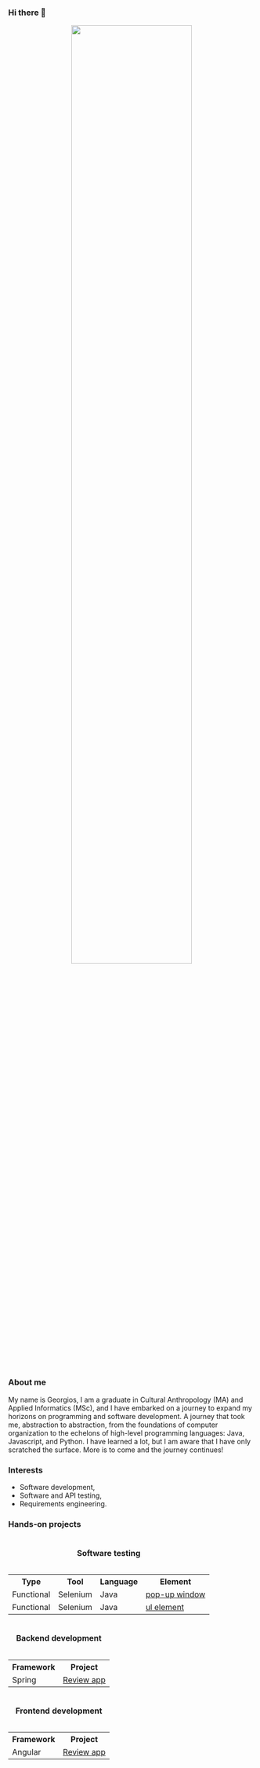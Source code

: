 ### Hi there 👋

<p align="center">
  <a href="https://image.lexica.art/full_webp/3ccff4a8-fb6e-47e6-80a3-1e58211d7ec0">
    <img width="70%" src="https://image.lexica.art/full_webp/3ccff4a8-fb6e-47e6-80a3-1e58211d7ec0" />
  </a>
</p>

### About me

My name is Georgios, I am a graduate in Cultural Anthropology (MA) and Applied Informatics (MSc), and I have embarked on a journey to expand my horizons on programming and software development. A journey that took me, abstraction to abstraction, from the foundations of computer organization to the echelons of high-level programming languages: Java, Javascript, and Python. I have learned a lot, but I am aware that I have only scratched the surface. More is to come and the journey continues!


### Interests

* Software development,
* Software and API testing,
* Requirements engineering.

### Hands-on projects

<div align="center">
        <table>
        <caption><h4>Software testing</h4></caption>
        <tr>
          <th>Type</th>
          <th>Tool</th>
          <th>Language</th>
          <th>Element</th>
        </tr>
        <tr>
          <td>Functional</td>
          <td>Selenium</td>
          <td>Java</td>
          <td><a href="https://github.com/geozi/selenium-java-junit-popupwindow">pop-up window</a></td>
        </tr>
        <tr>
          <td>Functional</td>
          <td>Selenium</td>
          <td>Java</td>
          <td><a href="https://github.com/geozi/selenium-java-junit-feature2">ul element</a></td>
        </tr>
      </table>
</div>

<div align="center">
        <table>
        <caption><h4>Backend development</h4></caption>
        <tr>
          <th>Framework</th>
          <th>Project</th>
        </tr>
        <tr>
          <td>Spring</td>
          <td><a href="https://github.com/geozi/review-app">Review app</a></td>
        </tr>
      </table>
</div>

<div align="center">
        <table>
        <caption><h4>Frontend development</h4></caption>
        <tr>
          <th>Framework</th>
          <th>Project</th>
        </tr>
        <tr>
          <td>Angular</td>
          <td><a href="https://github.com/geozi/reviewapp-frontend">Review app</a></td>
        </tr>
      </table>
</div>

